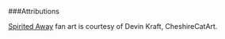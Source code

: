 ###Attributions

[Spirited Away](http://cheshirecatart.deviantart.com/art/Spirited-Away-409125247) fan art is courtesy of Devin Kraft, CheshireCatArt.

